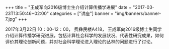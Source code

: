 +++
title = "王成军向2016级博士生介绍计算传播学进展"
date = "2017-03-23T13:50:46+02:00"
categories = ["讲座"]
banner = "img/banners/banner-7.jpg"
+++


2017年3月22日 10：00-12：00， 费彝民楼A418， 王成军向2016级博士生同学介绍计算传播学研究进展，包括计算社会科学的发展状况、代表性研究成果，如何评价其理论创新问题，并对社会科学理论进入理论的丛林的问题进行了讨论。
